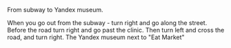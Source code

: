 From subway to Yandex museum.

When you go out from the subway - turn right and go along the street. Before the road turn right and go past the clinic. Then turn left and cross the road, and turn right. The Yandex museum next to "Eat Market"
